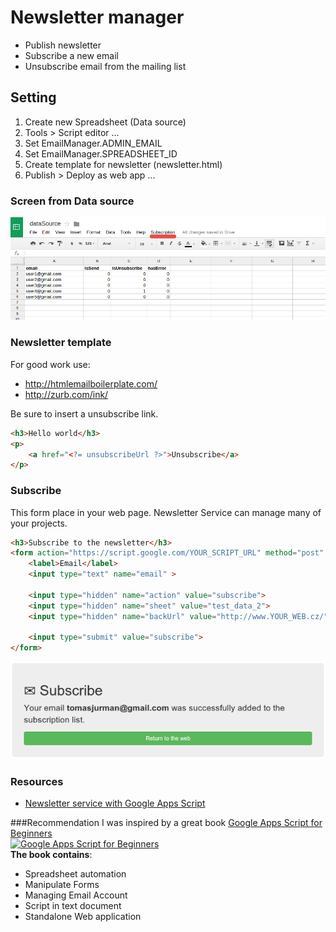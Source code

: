 # Newsletter manager
* Publish newsletter
* Subscribe a new email
* Unsubscribe email from the mailing list

## Setting
1. Create new Spreadsheet (Data source)
2. Tools > Script editor ...
3. Set EmailManager.ADMIN_EMAIL
4. Set EmailManager.SPREADSHEET_ID
5. Create template for newsletter (newsletter.html)
6. Publish > Deploy as web app ...

### Screen from Data source
![newsletter](https://raw.githubusercontent.com/Kibo/google_apps_scripts/master/screens/newsletter.png)

### Newsletter template
For good work use:
* http://htmlemailboilerplate.com/
* http://zurb.com/ink/

Be sure to insert a unsubscribe link. 
```html
<h3>Hello world</h3>
<p>
	<a href="<?= unsubscribeUrl ?>">Unsubscribe</a>
</p>
```

### Subscribe
This form place in your web page. Newsletter Service can manage many of your projects.
```html
<h3>Subscribe to the newsletter</h3>
<form action="https://script.google.com/YOUR_SCRIPT_URL" method="post" >
	<label>Email</label>
	<input type="text" name="email" >				

	<input type="hidden" name="action" value="subscribe">
	<input type="hidden" name="sheet" value="test_data_2">
	<input type="hidden" name="backUrl" value="http://www.YOUR_WEB.cz/">	
	
	<input type="submit" value="subscribe">					
</form>
```

![Subscribe](https://raw.githubusercontent.com/Kibo/google_apps_scripts/master/screens/subscribe_screen.png)

### Resources
- [Newsletter service with Google Apps Script](http://tomasjurman.blogspot.cz/2014/04/newsletter-service-on-google-apps-script.html)

###Recommendation
I was inspired by a great book [Google Apps Script for Beginners](http://bit.ly/OBwIqz)<br>
[![Google Apps Script for Beginners](http://dgdsbygo8mp3h.cloudfront.net/sites/default/files/imagecache/productview_larger/2177OT_Google%20Apps.jpg)](http://bit.ly/OBwIqz)
<br>
**The book contains**:
- Spreadsheet automation
- Manipulate Forms
- Managing Email Account
- Script in text document
- Standalone Web application
